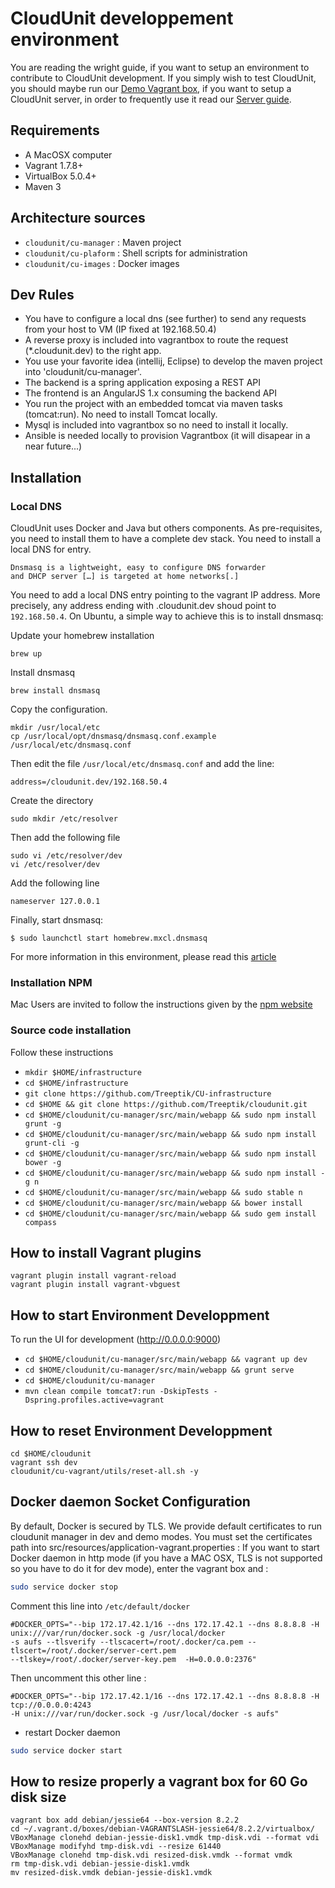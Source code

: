 
# CloudUnit developpement environment

You are reading the wright guide, if you want to setup an environment to contribute to CloudUnit development.
If you simply wish to test CloudUnit, you should maybe run our [Demo Vagrant box](https://github.com/Treeptik/CloudUnit/blob/master/DEMO-GUIDE.md), if you want to setup a CloudUnit server, in order to frequently use it read our [Server guide](https://github.com/Treeptik/cloudunit/blob/master/SERVER-GUIDE.md).

## Requirements

* A MacOSX computer
* Vagrant 1.7.8+
* VirtualBox 5.0.4+
* Maven 3
 
## Architecture sources

* `cloudunit/cu-manager`  : Maven project 
* `cloudunit/cu-plaform`  : Shell scripts for administration 
* `cloudunit/cu-images` : Docker images

## Dev Rules

* You have to configure a local dns (see further) to send any requests from your host to VM (IP fixed at 192.168.50.4) 
* A reverse proxy is included into vagrantbox to route the request (*.cloudunit.dev) to the right app.
* You use your favorite idea (intellij, Eclipse) to develop the maven project into 'cloudunit/cu-manager'.
* The backend is a spring application exposing a REST API
* The frontend is an AngularJS 1.x consuming the backend API
* You run the project with an embedded tomcat via maven tasks (tomcat:run). No need to install Tomcat locally.
* Mysql is included into vagrantbox so no need to install it locally.
* Ansible is needed locally to provision Vagrantbox (it will disapear in a near future...)

## Installation 

### Local DNS

CloudUnit uses Docker and Java but others components. 
As pre-requisites, you need to install them to have a complete dev stack. 
You need to install a local DNS for entry.
```
Dnsmasq is a lightweight, easy to configure DNS forwarder 
and DHCP server […] is targeted at home networks[.]
```
You need to add a local DNS entry pointing to the vagrant IP address. More precisely, any address ending with .cloudunit.dev shoud point to `192.168.50.4`. On Ubuntu, a simple way to achieve this is to install dnsmasq:

Update your homebrew installation
```
brew up
```

Install dnsmasq
```
brew install dnsmasq
```

Copy the configuration.
```
mkdir /usr/local/etc
cp /usr/local/opt/dnsmasq/dnsmasq.conf.example /usr/local/etc/dnsmasq.conf
```

Then edit the file `/usr/local/etc/dnsmasq.conf` and add the line:
```
address=/cloudunit.dev/192.168.50.4
```

Create the directory
```
sudo mkdir /etc/resolver
```
Then add the following file
```
sudo vi /etc/resolver/dev
vi /etc/resolver/dev
```
Add the following line
```
nameserver 127.0.0.1
```

Finally, start dnsmasq:
```
$ sudo launchctl start homebrew.mxcl.dnsmasq
```
For more information in this environment, please read this [article](http://passingcuriosity.com/2013/dnsmasq-dev-osx/)

### Installation NPM

Mac Users are invited to follow the instructions given by the [npm website](https://nodejs.org)

### Source code installation

Follow these instructions
* `mkdir $HOME/infrastructure`
* `cd $HOME/infrastructure`
* `git clone https://github.com/Treeptik/CU-infrastructure`
* `cd $HOME && git clone https://github.com/Treeptik/cloudunit.git`
* `cd $HOME/cloudunit/cu-manager/src/main/webapp && sudo npm install grunt -g`
* `cd $HOME/cloudunit/cu-manager/src/main/webapp && sudo npm install grunt-cli -g`
* `cd $HOME/cloudunit/cu-manager/src/main/webapp && sudo npm install bower -g`
* `cd $HOME/cloudunit/cu-manager/src/main/webapp && sudo npm install -g n`
* `cd $HOME/cloudunit/cu-manager/src/main/webapp && sudo stable n`
* `cd $HOME/cloudunit/cu-manager/src/main/webapp && bower install`
* `cd $HOME/cloudunit/cu-manager/src/main/webapp && sudo gem install compass`

## How to install Vagrant plugins
```
vagrant plugin install vagrant-reload
vagrant plugin install vagrant-vbguest
```

## How to start Environment Developpment

To run the UI for development (http://0.0.0.0:9000)
*  `cd $HOME/cloudunit/cu-manager/src/main/webapp && vagrant up dev`
*  `cd $HOME/cloudunit/cu-manager/src/main/webapp && grunt serve`
*  `cd $HOME/cloudunit/cu-manager`
*  `mvn clean compile tomcat7:run -DskipTests -Dspring.profiles.active=vagrant`

## How to reset Environment Developpment

```
cd $HOME/cloudunit
vagrant ssh dev
cloudunit/cu-vagrant/utils/reset-all.sh -y
```

## Docker daemon Socket Configuration

By default, Docker is secured by TLS. We provide default certificates to run cloudunit manager in dev and demo modes.
You must set the certificates path into src/resources/application-vagrant.properties :
If you want to start Docker daemon in http mode (if you have a MAC OSX, TLS is not supported so you have to do it for
dev mode), enter the vagrant box and :

```bash
sudo service docker stop
```

Comment this line into `/etc/default/docker`
```
#DOCKER_OPTS="--bip 172.17.42.1/16 --dns 172.17.42.1 --dns 8.8.8.8 -H unix:///var/run/docker.sock -g /usr/local/docker
-s aufs --tlsverify --tlscacert=/root/.docker/ca.pem --tlscert=/root/.docker/server-cert.pem
--tlskey=/root/.docker/server-key.pem  -H=0.0.0.0:2376"
```

Then uncomment this other line :

```
#DOCKER_OPTS="--bip 172.17.42.1/16 --dns 172.17.42.1 --dns 8.8.8.8 -H tcp://0.0.0.0:4243
-H unix:///var/run/docker.sock -g /usr/local/docker -s aufs"
```

- restart Docker daemon
```bash
sudo service docker start
```

## How to resize properly a vagrant box for 60 Go disk size

```
vagrant box add debian/jessie64 --box-version 8.2.2
cd ~/.vagrant.d/boxes/debian-VAGRANTSLASH-jessie64/8.2.2/virtualbox/
VBoxManage clonehd debian-jessie-disk1.vmdk tmp-disk.vdi --format vdi
VBoxManage modifyhd tmp-disk.vdi --resize 61440
VBoxManage clonehd tmp-disk.vdi resized-disk.vmdk --format vmdk
rm tmp-disk.vdi debian-jessie-disk1.vmdk
mv resized-disk.vmdk debian-jessie-disk1.vmdk
``` 